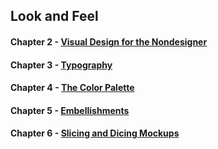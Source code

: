 Look and Feel
-------------

#### Chapter 2 - [Visual Design for the Nondesigner][Chapter 2]

#### Chapter 3 - [Typography][Chapter 3]

#### Chapter 4 - [The Color Palette][Chapter 4]

#### Chapter 5 - [Embellishments][Chapter 5]

#### Chapter 6 - [Slicing and Dicing Mockups][Chapter 6]


[Chapter 1]:           https://github.com/maxxiimo/coding-design/blob/master/chp1-information-architecting.md#information-architecting
[Chapter 2]:           https://github.com/maxxiimo/coding-design/blob/master/chp2-visual-design-for-the-nondesigner.md#visual-design-for-the-nondesigner
[Chapter 3]:           https://github.com/maxxiimo/coding-design/blob/master/chp3-typography.md#typography
[Chapter 4]:           https://github.com/maxxiimo/coding-design/blob/master/chp4-the-color-palette.md#the-color-palette
[Chapter 5]:           https://github.com/maxxiimo/coding-design/blob/master/chp5-embellishments.md#embellishments
[Chapter 6]:           https://github.com/maxxiimo/coding-design/blob/master/chp6-slicing-and-dicing-mockups.md#slicing-and-dicing-mockups

